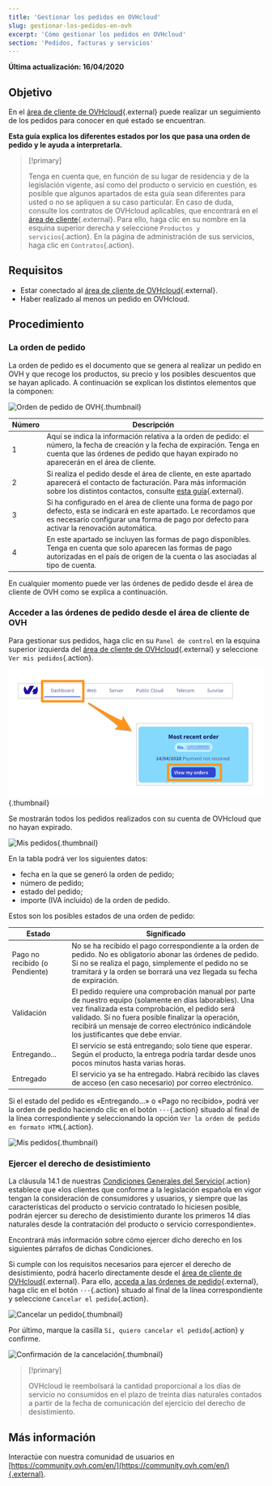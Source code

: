 ```yaml
---
title: 'Gestionar los pedidos en OVHcloud'
slug: gestionar-los-pedidos-en-ovh
excerpt: 'Cómo gestionar los pedidos en OVHcloud'
section: 'Pedidos, facturas y servicios'
---
```


**Última actualización: 16/04/2020**

## Objetivo

En el [área de cliente de OVHcloud](https://www.ovh.com/auth/?action=gotomanager){.external} puede realizar un seguimiento de los pedidos para conocer en qué estado se encuentran.

**Esta guía explica los diferentes estados por los que pasa una orden de pedido y le ayuda a interpretarla.**

> [!primary]
>
> Tenga en cuenta que, en función de su lugar de residencia y de la legislación vigente, así como del producto o servicio en cuestión, es posible que algunos apartados de esta guía sean diferentes para usted o no se apliquen a su caso particular. En caso de duda, consulte los contratos de OVHcloud aplicables, que encontrará en el [área de cliente](https://www.ovh.com/auth/?action=gotomanager){.external}. Para ello, haga clic en su nombre en la esquina superior derecha y seleccione `Productos y servicios`{.action}. En la página de administración de sus servicios, haga clic en `Contratos`{.action}.
>

## Requisitos

- Estar conectado al [área de cliente de OVHcloud](https://www.ovh.com/auth/?action=gotomanager){.external}.
- Haber realizado al menos un pedido en OVHcloud.


##  Procedimiento

### La orden de pedido

La orden de pedido es el documento que se genera al realizar un pedido en OVH y que recoge los productos, su precio y los posibles descuentos que se hayan aplicado. A continuación se explican los distintos elementos que la componen:

![Orden de pedido de OVH](images/order_ovh.png){.thumbnail}

|Número|Descripción|
|---|---|
|1|Aquí se indica la información relativa a la orden de pedido: el número, la fecha de creación y la fecha de expiración. Tenga en cuenta que las órdenes de pedido que hayan expirado no aparecerán en el área de cliente.|
|2|Si realiza el pedido desde el área de cliente, en este apartado aparecerá el contacto de facturación. Para más información sobre los distintos contactos, consulte [esta guía](https://docs.ovh.com/es/customer/gestion-de-los-contactos/){.external}.|
|3|Si ha configurado en el área de cliente una forma de pago por defecto, esta se indicará en este apartado. Le recordamos que es necesario configurar una forma de pago por defecto para activar la renovación automática.|
|4|En este apartado se incluyen las formas de pago disponibles. Tenga en cuenta que solo aparecen las formas de pago autorizadas en el país de origen de la cuenta o las asociadas al tipo de cuenta.|


En cualquier momento puede ver las órdenes de pedido desde el área de cliente de OVH como se explica a continuación.


### Acceder a las órdenes de pedido desde el área de cliente de OVH

Para gestionar sus pedidos, haga clic en su `Panel de control` en la esquina superior izquierda del [área de cliente de OVHcloud](https://www.ovh.com/auth/?action=gotomanager){.external} y seleccione `Ver mis pedidos`{.action}.

![Área de cliente](images/huborders.png){.thumbnail}

Se mostrarán todos los pedidos realizados con su cuenta de OVHcloud que no hayan expirado.

![Mis pedidos](images/order_recap.png){.thumbnail} 


En la tabla podrá ver los siguientes datos:

- fecha en la que se generó la orden de pedido;
- número de pedido;
- estado del pedido;
- importe (IVA incluido) de la orden de pedido.

Estos son los posibles estados de una orden de pedido:

|Estado|Significado|
|---|---|
|Pago no recibido (o Pendiente)|No se ha recibido el pago correspondiente a la orden de pedido. No es obligatorio abonar las órdenes de pedido. Si no se realiza el pago, simplemente el pedido no se tramitará y la orden se borrará una vez llegada su fecha de expiración.|
|Validación|El pedido requiere una comprobación manual por parte de nuestro equipo (solamente en días laborables). Una vez finalizada esta comprobación, el pedido será validado. Si no fuera posible finalizar la operación, recibirá un mensaje de correo electrónico indicándole los justificantes que debe enviar.|
|Entregando...|El servicio se está entregando; solo tiene que esperar. Según el producto, la entrega podría tardar desde unos pocos minutos hasta varias horas.|
|Entregado|El servicio ya se ha entregado. Habrá recibido las claves de acceso (en caso necesario) por correo electrónico.|

Si el estado del pedido es «Entregando...» o «Pago no recibido», podrá ver la orden de pedido haciendo clic en el botón `···`{.action} situado al final de la línea correspondiente y seleccionando la opción `Ver la orden de pedido en formato HTML`{.action}.

![Mis pedidos](images/html_order.png){.thumbnail} 


### Ejercer el derecho de desistimiento

La cláusula 14.1 de nuestras [Condiciones Generales del Servicio](https://www.ovh.es/soporte/documentos_legales/CondicionesGeneralesServicio.pdf){.action} establece que «los clientes que conforme a la legislación española en vigor tengan la consideración de consumidores y usuarios, y siempre que las características del producto o servicio contratado lo hiciesen posible, podrán ejercer su derecho de desistimiento durante los primeros 14 días naturales desde la contratación del producto o servicio correspondiente».

Encontrará más información sobre cómo ejercer dicho derecho en los siguientes párrafos de dichas Condiciones.

Si cumple con los requisitos necesarios para ejercer el derecho de desistimiento, podrá hacerlo directamente desde el [área de cliente de OVHcloud](https://www.ovh.com/auth/?action=gotomanager){.external}. Para ello, [acceda a las órdenes de pedido](https://docs.ovh.com/es/billing/gestionar-los-pedidos-en-ovh/#acceder-a-las-ordenes-de-pedido-desde-el-area-de-cliente-de-ovh){.external}, haga clic en el botón `···`{.action} situado al final de la línea correspondiente y seleccione `Cancelar el pedido`{.action}.

![Cancelar un pedido](images/cancel_order.png){.thumbnail}

Por último, marque la casilla `Sí, quiero cancelar el pedido`{.action} y confirme.

![Confirmación de la cancelación](images/cancellation_validation.png){.thumbnail}


> [!primary]
>
> OVHcloud le reembolsará la cantidad proporcional a los días de servicio no consumidos en el plazo de treinta días naturales contados a partir de la fecha de comunicación del ejercicio del derecho de desistimiento.
>


## Más información

Interactúe con nuestra comunidad de usuarios en [https://community.ovh.com/en/](https://community.ovh.com/en/){.external}.